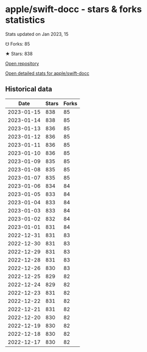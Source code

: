 # apple/swift-docc - stars & forks statistics

Stats updated on Jan 2023, 15

☋ Forks: 85

★ Stars: 838

[Open repository](https://github.com/apple/swift-docc)

[Open detailed stats for apple/swift-docc](https://reviewgithub.com/rep/apple/swift-docc)

## Historical data
| Date | Stars | Forks |
|------|-------|-------|
| 2023-01-15 | 838 | 85 | 
| 2023-01-14 | 838 | 85 | 
| 2023-01-13 | 836 | 85 | 
| 2023-01-12 | 836 | 85 | 
| 2023-01-11 | 836 | 85 | 
| 2023-01-10 | 836 | 85 | 
| 2023-01-09 | 835 | 85 | 
| 2023-01-08 | 835 | 85 | 
| 2023-01-07 | 835 | 85 | 
| 2023-01-06 | 834 | 84 | 
| 2023-01-05 | 833 | 84 | 
| 2023-01-04 | 833 | 84 | 
| 2023-01-03 | 833 | 84 | 
| 2023-01-02 | 832 | 84 | 
| 2023-01-01 | 831 | 84 | 
| 2022-12-31 | 831 | 83 | 
| 2022-12-30 | 831 | 83 | 
| 2022-12-29 | 831 | 83 | 
| 2022-12-28 | 831 | 83 | 
| 2022-12-26 | 830 | 83 | 
| 2022-12-25 | 829 | 82 | 
| 2022-12-24 | 829 | 82 | 
| 2022-12-23 | 831 | 82 | 
| 2022-12-22 | 831 | 82 | 
| 2022-12-21 | 831 | 82 | 
| 2022-12-20 | 830 | 82 | 
| 2022-12-19 | 830 | 82 | 
| 2022-12-18 | 830 | 82 | 
| 2022-12-17 | 830 | 82 | 


